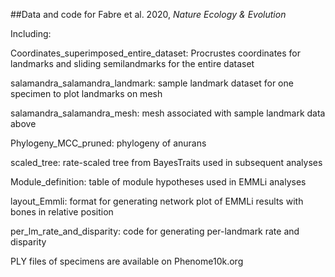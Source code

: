##Data and code for Fabre et al. 2020, *Nature Ecology & Evolution*

Including:

Coordinates_superimposed_entire_dataset: Procrustes coordinates for landmarks and sliding semilandmarks for the entire dataset

salamandra_salamandra_landmark: sample landmark dataset for one specimen to plot landmarks on mesh

salamandra_salamandra_mesh: mesh associated with sample landmark data above

Phylogeny_MCC_pruned: phylogeny of anurans

scaled_tree: rate-scaled tree from BayesTraits used in subsequent analyses

Module_definition: table of module hypotheses used in EMMLi analyses

layout_Emmli: format for generating network plot of EMMLi results with bones in relative position

per_lm_rate_and_disparity: code for generating per-landmark rate and disparity

PLY files of specimens are available on Phenome10k.org
